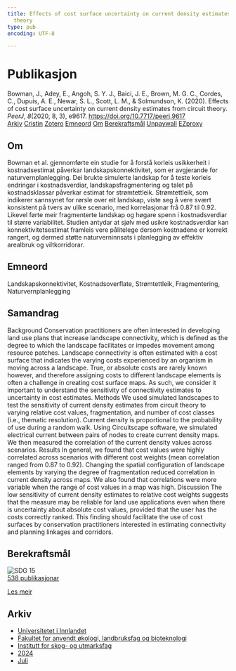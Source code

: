 ```yaml
---
title: Effects of cost surface uncertainty on current density estimates from circuit
  theory
type: pub
encoding: UTF-8

---
```

<h1>Publikasjon</h1>
<article id="csl-bib-container-G9SADAD7" class="csl-bib-container">
  <div class="csl-bib-body"> <div class="csl-entry">Bowman, J., Adey, E., Angoh, S. Y. J., Baici, J. E., Brown, M. G. C., Cordes, C., Dupuis, A. E., Newar, S. L., Scott, L. M., &#38; Solmundson, K. (2020). Effects of cost surface uncertainty on current density estimates from circuit theory. <i>PeerJ</i>, <i>8</i>(2020, 8, 3), e9617. <a href="https://doi.org/10.7717/peerj.9617">https://doi.org/10.7717/peerj.9617</a></div> </div>
  <div class="csl-bib-buttons">
    <a href="#taxonomy-article-G9SADAD7" alt="archive" class="csl-bib-button">Arkiv</a>
    <a href="https://app.cristin.no/results/show.jsf?id=2280729" alt="Cristin" class="csl-bib-button">Cristin</a>
    <a href="http://zotero.org/groups/5881554/items/G9SADAD7" alt="Zotero" class="csl-bib-button">Zotero</a>
    <a href="#keywords-article-G9SADAD7" alt="keywords" class="csl-bib-button">Emneord</a>
    <a href="#about-article-G9SADAD7" alt="about_pub" class="csl-bib-button">Om</a>
    <a href="#sdg-article-G9SADAD7" alt="sdg" class="csl-bib-button">Berekraftsmål</a>
    <a href="https://peerj.com/articles/9617.pdf" alt="Unpaywall" class="csl-bib-button">Unpaywall</a>
    <a href="https://peerj.com/articles/9617.pdf" alt="EZproxy" class="csl-bib-button">EZproxy</a>
  </div>
  <div id="csl-bib-meta-container-G9SADAD7"></div>
</article>
<div id="csl-bib-meta-G9SADAD7" class="csl-bib-meta">
  <article id="about-article-G9SADAD7" class="about_pub-article">
    <h1>Om</h1>
    Bowman et al. gjennomførte ein studie for å forstå korleis usikkerheit i kostnadsestimat påverkar landskapskonnektivitet, som er avgjerande for naturvernplanlegging. Dei brukte simulerte landskap for å teste korleis endringar i kostnadsverdiar, landskapsfragmentering og talet på kostnadsklassar påverkar estimat for strømtettleik. Strømtettleik, som indikerer sannsynet for rørsle over eit landskap, viste seg å vere svært konsistent på tvers av ulike scenario, med korrelasjonar frå 0.87 til 0.92. Likevel førte meir fragmenterte landskap og høgare spenn i kostnadsverdiar til større variabilitet. Studien antydar at sjølv med usikre kostnadsverdiar kan konnektivitetsestimat framleis vere pålitelege dersom kostnadene er korrekt rangert, og dermed støtte naturverninnsats i planlegging av effektiv arealbruk og viltkorridorar.
  </article>
  <article id="keywords-article-G9SADAD7" class="keywords-article">
    <h1>Emneord</h1>
    Landskapskonnektivitet, Kostnadsoverflate, Strømtettleik, Fragmentering, Naturvernplanlegging
  </article>
  <article id="abstract-article-G9SADAD7" class="abstract-article">
    <h1>Samandrag</h1>
    Background Conservation practitioners are often interested in developing land use plans that increase landscape connectivity, which is defined as the degree to which the landscape facilitates or impedes movement among resource patches. Landscape connectivity is often estimated with a cost surface that indicates the varying costs experienced by an organism in moving across a landscape. True, or absolute costs are rarely known however, and therefore assigning costs to different landscape elements is often a challenge in creating cost surface maps. As such, we consider it important to understand the sensitivity of connectivity estimates to uncertainty in cost estimates. Methods We used simulated landscapes to test the sensitivity of current density estimates from circuit theory to varying relative cost values, fragmentation, and number of cost classes (i.e., thematic resolution). Current density is proportional to the probability of use during a random walk. Using Circuitscape software, we simulated electrical current between pairs of nodes to create current density maps. We then measured the correlation of the current density values across scenarios. Results In general, we found that cost values were highly correlated across scenarios with different cost weights (mean correlation ranged from 0.87 to 0.92). Changing the spatial configuration of landscape elements by varying the degree of fragmentation reduced correlation in current density across maps. We also found that correlations were more variable when the range of cost values in a map was high. Discussion The low sensitivity of current density estimates to relative cost weights suggests that the measure may be reliable for land use applications even when there is uncertainty about absolute cost values, provided that the user has the costs correctly ranked. This finding should facilitate the use of cost surfaces by conservation practitioners interested in estimating connectivity and planning linkages and corridors.
  </article>
  <article id="sdg-article-G9SADAD7" class="sdg-article">
    <h1>Berekraftsmål</h1>
    <div class="sdg-container"><div id="sdg15" class="sdg">
        <img src="{{< params subfolder >}}images/sdg/sdg15_nn.png" class="image" alt="SDG 15">
        <div class="sdg-overlay">
          <a href="{{< params subfolder >}}nn/archive/?sdg=15#archive" class="sdg-publication-count"><span>538</span> publikasjonar</a>
          <p><a href="https://fn.no/om-fn/fns-baerekraftsmaal/livet-paa-land?lang=nno-NO" class="sdg-read-more">Les meir</a></p>
        </div>
      </div></div>
  </article>
  <article id="taxonomy-article-G9SADAD7" class="taxonomy-article">
    <h1>Arkiv</h1>
    <ul>
      <li><a href="{{< params subfolder >}}nn/archive/?key=3DCRN523">Universitetet i Innlandet</a></li>
      <li><a href="{{< params subfolder >}}nn/archive/?key=T77LXH6D">Fakultet for anvendt økologi, landbruksfag og bioteknologi</a></li>
      <li><a href="{{< params subfolder >}}nn/archive/?key=7TRARPE3">Institutt for skog- og utmarksfag</a></li>
      <li><a href="{{< params subfolder >}}nn/archive/?key=A4XX8HDP">2024</a></li>
      <li><a href="{{< params subfolder >}}nn/archive/?key=XQSCGFIL">Juli</a></li>
    </ul>
  </article>
</div>
